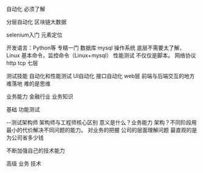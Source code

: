 自动化 必须了解

分层自动化 区块链大数据

selenium入门 元素定位

开发语言：Python等 专精一门
数据库 mysql
操作系统 底层不需要太了解，Linux
  基本命令，监控命令（Linux+mysql）
性能测试 不仅仅是脚本。
网络协议 http tcp 七层

测试技能 
自动化和性能测试
UI自动化 接口自动化
web层    前端与后端交互的地方
难落地    难的是思维

业务能力 金融行业 业务知识

基础 功能测试

--测试架构师
架构师与工程师核心区别
意义是什么？业务能力
架构？不同阶段用最小的代价解决不同问题的能力。
对业务的把握  公司的层面理解问题
最直观的是为公司省多少钱

不断加强自己的技术能力

高级 业务 技术

